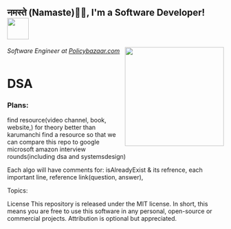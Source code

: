    <h2>नमस्ते (Namaste)🙏🏻, I'm a Software Developer! <img src="https://media.giphy.com/media/12oufCB0MyZ1Go/giphy.gif" width="50"></h2>
<img align='right' src="https://media.giphy.com/media/M9gbBd9nbDrOTu1Mqx/giphy.gif" width="230">
<p><em>Software Engineer at <a href="http://www.policybazaar.com">Policybazaar.com</a><img src="https://twowheeler.policybazaar.com/images/pb-logo-home.png" width="60" height="12"> 
</em></p>

# DSA

<h3>Plans: 
</h2>
      find resource(video channel, book, website,) for theory better than karumanchi
      find a resource so that we can compare this repo to google microsoft amazon interview rounds(including dsa and systemsdesign)

      
      
   
   Each algo will have comments for:
      isAlreadyExist & its refrence, each important line, reference link(question, answer), 


Topics: 
   





License
This repository is released under the MIT license. In short, this means you are free to use this software in any personal, open-source or commercial projects. Attribution is optional but appreciated.
